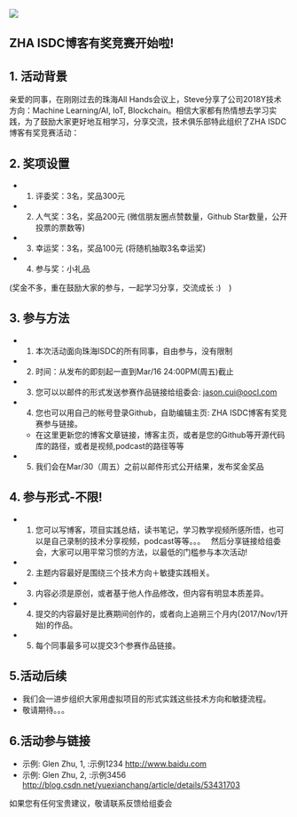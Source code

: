 ![](https://avatars0.githubusercontent.com/u/34764799?s=400&u=2852247967116ab39f23052d8494e41360445725&v=4) 

## ZHA ISDC博客有奖竞赛开始啦!

## 1. 活动背景

亲爱的同事，在刚刚过去的珠海All Hands会议上，Steve分享了公司2018Y技术方向：Machine Learning/AI,  IoT, Blockchain。相信大家都有热情想去学习实践，为了鼓励大家更好地互相学习，分享交流，技术俱乐部特此组织了ZHA ISDC博客有奖竞赛活动：

## 2. 奖项设置
*  1. 评委奖：3名，奖品300元
*  2. 人气奖：3名，奖品200元 (微信朋友圈点赞数量，Github Star数量，公开投票的票数等)
*  3. 幸运奖：3名，奖品100元 (将随机抽取3名幸运奖)
*  4. 参与奖：小礼品

(奖金不多，重在鼓励大家的参与，一起学习分享，交流成长 :)　)

## 3. 参与方法
* 1. 本次活动面向珠海ISDC的所有同事，自由参与，没有限制
* 2. 时间：从发布的即刻起一直到Mar/16 24:00PM(周五)截止
* 3. 您可以以邮件的形式发送参赛作品链接给组委会: jason.cui@oocl.com
* 4. 您也可以用自己的帐号登录Github，自助编辑主页: ZHA ISDC博客有奖竞赛参与链接。
   *  在这里更新您的博客文章链接，博客主页，或者是您的Github等开源代码库的路径，或者是视频,podcast的路径等等
* 5. 我们会在Mar/30（周五）之前以邮件形式公开结果，发布奖金奖品

## 4. 参与形式-不限!
* 1. 您可以写博客，项目实践总结，读书笔记，学习教学视频所感所悟，也可以是自己录制的技术分享视频，podcast等等。。。　
然后分享链接给组委会，大家可以用平常习惯的方法，以最低的门槛参与本次活动!
* 2. 主题内容最好是围绕三个技术方向＋敏捷实践相关。
* 3. 内容必须是原创，或者基于他人作品修改，但内容有明显本质差异。
* 4. 提交的内容最好是比赛期间创作的，或者向上追朔三个月内(2017/Nov/1开始)的作品。
* 5. 每个同事最多可以提交3个参赛作品链接。

## 5.活动后续
* 我们会一进步组织大家用虚拟项目的形式实践这些技术方向和敏捷流程。
* 敬请期待。。。

## 6.活动参与链接
* 示例: Glen Zhu, 1, :示例1234 http://www.baidu.com
* 示例: Glen Zhu, 2, :示例3456 http://blog.csdn.net/yuexianchang/article/details/53431703

如果您有任何宝贵建议，敬请联系反馈给组委会
